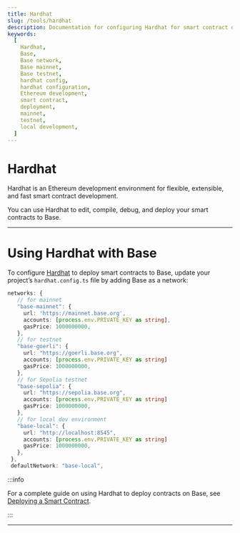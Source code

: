 ```yaml
---
title: Hardhat
slug: /tools/hardhat
description: Documentation for configuring Hardhat for smart contract development on Base, including setup instructions for mainnet, testnet, and local development environments.
keywords:
  [
    Hardhat,
    Base,
    Base network,
    Base mainnet,
    Base testnet,
    hardhat config,
    hardhat configuration,
    Ethereum development,
    smart contract,
    deployment,
    mainnet,
    testnet,
    local development,
  ]
---
```


# Hardhat

Hardhat is an Ethereum development environment for flexible, extensible, and fast smart contract development.

You can use Hardhat to edit, compile, debug, and deploy your smart contracts to Base.

---

# Using Hardhat with Base

To configure [Hardhat](https://hardhat.org/) to deploy smart contracts to Base, update your project’s `hardhat.config.ts` file by adding Base as a network:

```typescript
networks: {
   // for mainnet
   "base-mainnet": {
     url: 'https://mainnet.base.org',
     accounts: [process.env.PRIVATE_KEY as string],
     gasPrice: 1000000000,
   },
   // for testnet
   "base-goerli": {
     url: "https://goerli.base.org",
     accounts: [process.env.PRIVATE_KEY as string]
     gasPrice: 1000000000,
   },
   // for Sepolia testnet
   "base-sepolia": {
     url: "https://sepolia.base.org",
     accounts: [process.env.PRIVATE_KEY as string]
     gasPrice: 1000000000,
   },
   // for local dev environment
   "base-local": {
     url: "http://localhost:8545",
     accounts: [process.env.PRIVATE_KEY as string]
     gasPrice: 1000000000,
   },
 },
 defaultNetwork: "base-local",
```

:::info

For a complete guide on using Hardhat to deploy contracts on Base, see [Deploying a Smart Contract](/guides/deploy-smart-contracts).

:::

---
